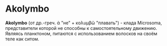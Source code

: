 # Akolymbo

**Akolymbo** (от др.-греч. ἀ "не" + κολυμβῶ "плавать") - клада Microsoma, представители которой не способны к самостоятельному движению. Являясь планктоном, питаются с использованием волосков на своём теле как ситом.